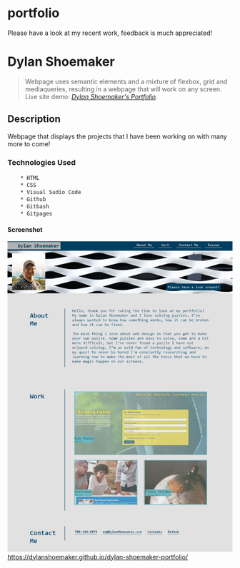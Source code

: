 # portfolio
Please have a look at my recent work, feedback is much appreciated!


# Dylan Shoemaker
> Webpage uses semantic elements and a mixture of flexbox, grid and mediaqueries, resulting in a webpage that will work on any screen. 
> Live site demo: [_Dylan Shoemaker's Portfolio_](https://dylanshoemaker.github.io/dylan-shoemaker-portfolio/). 

## Description

Webpage that displays the projects that I have been working on with many more to come!

### Technologies Used

        * HTML
        * CSS
	    * Visual Sudio Code
        * Github
        * Gitbash
        * Gitpages

#### Screenshot
![Example screenshot](assets/images/screenshot.png) 
https://dylanshoemaker.github.io/dylan-shoemaker-portfolio/